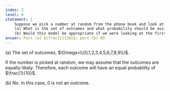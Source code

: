```yaml
---
index: 2
level: 0
statement: |
    Suppose we pick a number at random from the phone book and look at the last digit.  
    (a) What is the set of outcomes and what probability should be assigned to each outcome?   
    (b) Would this model be appropriate if we were looking at the first digit?
answer: Part (a) $\frac{1}{10}$; part (b) NO
---
```

(a) The set of outcomes, $\Omega=\\{0,1,2,3,4,5,6,7,8,9\\}$.

If the number is picked at random, we may assume that the outcomes are equally-likely. Therefore, each outcome will have an equal probability of $\frac{1}{10}$.

(b) No. In this case, $0$ is not an outcome.
